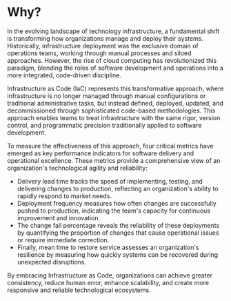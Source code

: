 # Why?

In the evolving landscape of technology infrastructure, a fundamental shift is transforming how organizations manage and deploy their systems. Historically, infrastructure deployment was the exclusive domain of operations teams, working through manual processes and siloed approaches. However, the rise of cloud computing has revolutionized this paradigm, blending the roles of software development and operations into a more integrated, code-driven discipline.

Infrastructure as Code (IaC) represents this transformative approach, where infrastructure is no longer managed through manual configurations or traditional administrative tasks, but instead defined, deployed, updated, and decommissioned through sophisticated code-based methodologies. This approach enables teams to treat infrastructure with the same rigor, version control, and programmatic precision traditionally applied to software development.

To measure the effectiveness of this approach, four critical metrics have emerged as key performance indicators for software delivery and operational excellence. These metrics provide a comprehensive view of an organization's technological agility and reliability:

* Delivery lead time tracks the speed of implementing, testing, and delivering changes to production, reflecting an organization's ability to rapidly respond to market needs.
* Deployment frequency measures how often changes are successfully pushed to production, indicating the team's capacity for continuous improvement and innovation.
* The change fail percentage reveals the reliability of these deployments by quantifying the proportion of changes that cause operational issues or require immediate correction.
* Finally, mean time to restore service assesses an organization's resilience by measuring how quickly systems can be recovered during unexpected disruptions.

By embracing Infrastructure as Code, organizations can achieve greater consistency, reduce human error, enhance scalability, and create more responsive and reliable technological ecosystems.